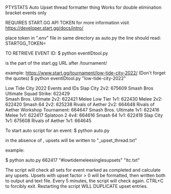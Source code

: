 PTYSTATS Auto Upset thread formatter thing
Works for double elimination bracket events only

REQUIRES START.GG API TOKEN
for more information visit https://developer.start.gg/docs/intro/

place token in ".env" file in same directory as auto.py
the line should read:
STARTGG_TOKEN=<your-token>

TO RETRIEVE EVENT ID:
$ python eventIDtool.py <tournament-slug>

<tournament-slug> is the part of the start.gg URL after /tournament/

example:
https://www.start.gg/tournament/low-tide-city-2022/
                        (Don't forget the quotes)
$ python eventIDtool.py "low-tide-city-2022"

Low Tide City 2022 Events and IDs
Slap City 2v2: 675609
Smash Bros Ultimate Squad Strike: 622429    
Smash Bros. Ultimate 2v2: 622421
Melee Low Tier 1v1: 622430
Melee 2v2: 622420
Smash 64 2v2: 625238
Rivals of Aether 2v2: 664648
Rivals of Aether Workshop Tournament: 664647
Smash Bros. Ultimate 1v1: 622416
Melee 1v1: 622417
Splatoon 2 4v4: 664616
Smash 64 1v1: 622419
Slap City 1v1: 675608
Rivals of Aether 1v1: 664645

To start auto script for an event:
$ python auto.py <event-id> <hashtag> <textfile-name>

in the absence of <textfile-name>, upsets will be written to "<event-id>_upset_thread.txt"

example:

$ python auto.py 662417 "#lowtidemeleesinglesupsets" "ltc.txt"

The script will check all sets for event marked as completed and calculate any upsets.
Upsets with upset factor > 0 will be formatted, then written both to output and text file.
Every 5 minutes, the script will check again.
CTRL+C to forcibly exit. Restarting the script WILL DUPLICATE upset entries.


